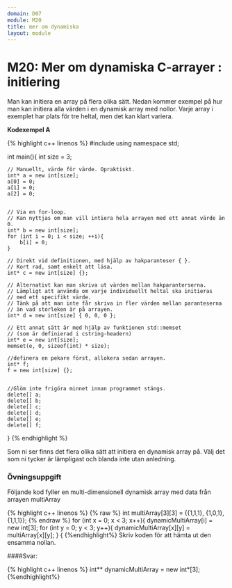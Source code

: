 ```yaml
---
domain: D07
module: M20
title: mer om dynamiska
layout: module
---
```

# M20: Mer om dynamiska C-arrayer : initiering

Man kan initiera en array på flera olika sätt. 
Nedan kommer exempel på hur man kan initiera alla värden i en dynamisk array med nollor.
Varje array i exemplet har plats för tre heltal, men det kan klart variera.

__Kodexempel A__

{% highlight c++ linenos %}
#include <cstring>
using namespace std;
 
int main(){
    int size = 3;
 
    // Manuellt, värde för värde. Opraktiskt.
    int* a = new int[size];
    a[0] = 0;
    a[1] = 0;
    a[2] = 0;
 
 
    // Via en for-loop.
    // Kan nyttjas om man vill intiera hela arrayen med ett annat värde än 0.
    int* b = new int[size];
    for (int i = 0; i < size; ++i){
        b[i] = 0;
    }
 
    // Direkt vid definitionen, med hjälp av hakparanteser { }.
    // Kort rad, samt enkelt att läsa.
    int* c = new int[size] {};
 
    // Alternativt kan man skriva ut värden mellan hakparanterserna.
    // Lämpligt att använda om varje individuellt heltal ska initieras 
    // med ett specifikt värde.
    // Tänk på att man inte får skriva in fler värden mellan paranteserna 
    // än vad storleken är på arrayen.
    int* d = new int[size] { 0, 0, 0 };
 
    // Ett annat sätt är med hjälp av funktionen std::memset 
    // (som är definierad i cstring-headern)
    int* e = new int[size];
    memset(e, 0, sizeof(int) * size);
 
    //definera en pekare först, allokera sedan arrayen.
    int* f;
    f = new int[size] {};
 
 
    //Glöm inte frigöra minnet innan programmet stängs.
    delete[] a;
    delete[] b;
    delete[] c;
    delete[] d;
    delete[] e;
    delete[] f;
}
{% endhighlight %}

Som ni ser finns det flera olika sätt att initiera en dynamisk array på.
Välj det som ni tycker är lämpligast och blanda inte utan anledning.

### Övningsuppgift
Följande kod fyller en multi-dimensionell dynamisk array med data från arrayen multiArray

{% highlight c++ linenos %}
{% raw %}
int multiArray[3][3] = {{1,1,1}, {1,0,1}, {1,1,1}};
{% endraw %}
for (int x = 0; x < 3; x++){
  dynamicMultiArray[i] = new int[3];
  for (int y = 0; y < 3; y++){
    dynamicMultiArray[x][y] = multiArray[x][y];
  }
{
{%endhighlight%}
Skriv koden för att hämta ut den ensamma nollan.

####Svar:

{% highlight c++ linenos %}
int** dynamicMultiArray = new int*[3];
{%endhighlight%}

